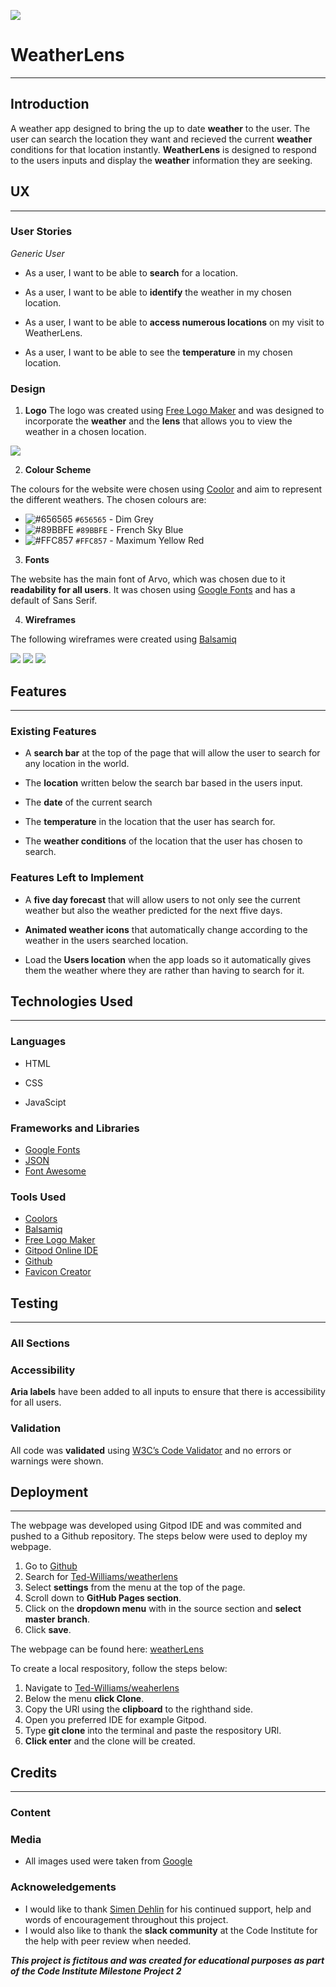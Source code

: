 ![](assets/images/logo.png)

# WeatherLens 
---

## Introduction

A weather app designed to bring the up to date **weather** to the user. The user can search the location they want and recieved the current **weather** conditions for that location instantly. **WeatherLens** is designed to respond to the users inputs and display the **weather** information they are seeking. 

## UX
---

### User Stories

*Generic User*

* As a user, I want to be able to **search** for a location.

* As a user, I want to be able to **identify** the weather in my chosen location.

*  As a user, I want to be able to **access numerous locations** on my visit to WeatherLens.

* As a user, I want to be able to see the **temperature** in my chosen location.


### Design 
1. **Logo**
The logo was created using [Free Logo Maker](https://logomakr.com) and was designed to incorporate the **weather** and the **lens** that allows you to view the weather in a chosen location.

![](assets/images/logo.png)

2. **Colour Scheme**

The colours for the website were chosen using [Coolor](https://coolors.co/3c1642-086375-1dd3b0-fffdfd-ffffff) and aim to represent the different weathers. The chosen colours are:

* ![#656565](https://placehold.it/15/656565/000000?text=+) `#656565` - Dim Grey
* ![#89BBFE](https://placehold.it/15/89BBFE/000000?text=+) `#89BBFE` - French Sky Blue 
* ![#FFC857](https://placehold.it/15/FFC857/000000?text=+) `#FFC857` - Maximum Yellow Red

3. **Fonts**

The website has the main font of Arvo, which was chosen due to it **readability for all users**. It was chosen using [Google Fonts](https://fonts.googleapis.com/css2?family=Arvo&display=swap) and has a default of Sans Serif.

4. **Wireframes**

The following wireframes were created using [Balsamiq](https://balsamiq.com/wireframes/?gclid=CjwKCAjwltH3BRB6EiwAhj0IUBrAHe-2BiRjQmQGSO-FZIjoEjkckL_kVyJXd5ShGVwKqDaDMqKjvBoCQksQAvD_BwE)

![](wireframes/desktop.png)
![](wireframes/mobile.png)
![](wireframes/tablet.png)

## Features
---

### Existing Features

* A **search bar** at the top of the page that will allow the user to search for any location in the world. 

* The **location** written below the search bar based in the users input. 

* The **date** of the current search

* The **temperature** in the location that the user has search for.

* The **weather conditions** of the location that the user has chosen to search.


### Features Left to Implement

* A **five day forecast** that will allow users to not only see the current weather but also the weather predicted for the next ffive days.

* **Animated weather icons** that automatically change according to the weather in the users searched location. 

* Load the **Users location** when the app loads so it automatically gives them the weather where they are rather than having to search for it.

## Technologies Used
---
### **Languages**

* HTML

* CSS

* JavaScipt

### **Frameworks and Libraries**

* [Google Fonts](https://fonts.google.com/specimen/Lato?sidebar.open&selection.family=Lato)
* [JSON](https://www.json.org/json-en.html)
* [Font Awesome](https://fontawesome.com/)

### **Tools Used**

* [Coolors](https://coolors.co/3c1642-086375-1dd3b0-fffdfd-ffffff) 
* [Balsamiq](https://balsamiq.com/wireframes/?gclid=CjwKCAjwltH3BRB6EiwAhj0IUBrAHe-2BiRjQmQGSO-FZIjoEjkckL_kVyJXd5ShGVwKqDaDMqKjvBoCQksQAvD_BwE)
* [Free Logo Maker](https://logomakr.com)
* [Gitpod Online IDE](https://www.gitpod.io/)
* [Github](https://github.com/)
* [Favicon Creator](https://www.favicon.cc/?action=import_request)

## Testing 
---

### All Sections



### Accessibility

**Aria labels** have been added to all inputs to ensure that there is accessibility for all users. 

### Validation

All code was **validated** using [W3C’s Code Validator]( https://jigsaw.w3.org/css-validator/validator) and no errors or warnings were shown. 

## Deployment
---

The webpage was developed using Gitpod IDE and was commited and pushed to a Github repository. The steps below were used to deploy my webpage.

1. Go to [Github](https://github.com/) 
2. Search for [Ted-Williams/weatherlens](https://github.com/Ted-Williams/weatherLens)
3. Select **settings** from the menu at the top of the page.
4. Scroll down to **GitHub Pages section**.
5. Click on the **dropdown menu** with in the source section and **select master branch**.
6. Click **save**.

The webpage can be found here: [weatherLens](https://ted-williams.github.io/weatherLens/.)

To create a local respository, follow the steps below:

1. Navigate to [Ted-Williams/weaherlens](https://github.com/Ted-Williams/weatherLens)
2. Below the menu **click Clone**.
3. Copy the URl using the **clipboard** to the righthand side.
4. Open you preferred IDE for example Gitpod.
5. Type **git clone** into the terminal and paste the respository URl.
6. **Click enter** and the clone will be created. 


##  Credits
---

### Content


### Media

* All images used were taken from [Google](www.google.com)

### Acknoweledgements


* I would like to thank [Simen Dehlin](https://github.com/Eventyret) for his continued support, help and words of encouragement throughout this project. 
* I would also like to thank the **slack community** at the Code Institute for the help with peer review when needed. 


 ***This project is fictitous and was created for educational purposes as part of the Code Institute Milestone Project 2***